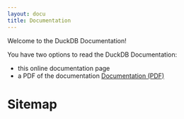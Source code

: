 ```yaml
---
layout: docu
title: Documentation
---
```


Welcome to the DuckDB Documentation! 

You have two options to read the DuckDB Documentation:
* this online documentation page
* a PDF of the documentation <a href="/pdf/duckdb-docs-0.9.0.pdf" class="pill">Documentation (PDF)</a>


<h1>Sitemap</h1>

<div id="docusitemaphere"></div>
